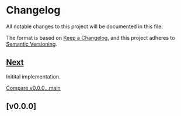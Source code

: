 # Changelog

All notable changes to this project will be documented in this file.

The format is based on [Keep a Changelog](https://keepachangelog.com/en/1.1.0/),
and this project adheres to [Semantic Versioning](https://semver.org/spec/v2.0.0.html).

## [Next]

Initital implementation.

[Compare v0.0.0...main](https://github.com/trinistr/gem-template/compare/v0.0.0...main)

## [v0.0.0]

[Next]: https://github.com/trinistr/gem-template/tree/main
[🚀 CI]: https://github.com/trinistr/gem-template/actions/workflows/CI.yaml

